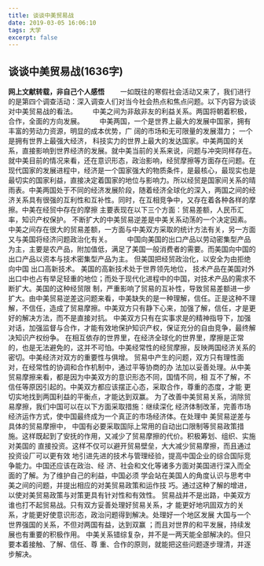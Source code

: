 ```yaml
---
title: 谈谈中美贸易战
date: 2019-03-05 16:06:10
tags: 大学
excerpt: false
---
```

## 谈谈中美贸易战(1636字)
**网上文献转载，非自己个人感悟**
&emsp;&emsp;一如既往的寒假社会活动又来了，我们进行的是第四个调查活动：深入调查人们对当今社会热点和焦点问题。以下内容为谈谈对中美贸易战的看法。
&emsp;&emsp;中美之间为非敌非友的利益关系。两国将朝着积极，合作，全面的方向发展。
&emsp;&emsp;中美两国，一个是世界上最大的发展中国家，拥有丰富的劳动力资源，明显的成本优势，广 阔的市场和无可限量的发展潜力； 一个是拥有世界上最强大经济， 科技实力的世界上最大的发达国家。中美两国的关系，直接影响到世界经济的发展。就中美当前的关系来说，问题与冲突同样存在。就中美目前的情况来看，还在意识形态，政治影响，经贸摩擦等方面存在问题。在现代国家的发展进程中，经济是一个国家强大的物质条件，是最核心，最现实也是最切实的国家利益，直接决定着国家的地位与影响力。所以经贸是国家间关系的晴雨表。中美两国处于不同的经济发展阶段，随着经济全球化的深入，两国之间的经济关系具有很强的互利性和互补性。同时，在互相竞争中，又存在着各种各样的摩擦。中美在经贸中存在的摩擦 主要表现在以下三个方面：贸易差额，人民币汇率，知识产权保护。 不断扩大的中美贸易逆差是中美关系动荡的一个决定因素。中美之间存在很大的贸易差额，一方面与中美双方采取的统计方法有关，另一方面又与美国将经济问题政治化有关。
&emsp;&emsp;中国向美国的出口产品以劳动密集型产品为主，主要是农产品，附加值低，满足了美国一般消费者的需要。而美国向中国的出口产品以资本与技术密集型产品为主。 但美国把经贸政治化，以安全为由拒绝向中国 出口高新技术。 美国的高新技术处于世界领先地位， 技术产品在美国对外出口中也占有举足轻重的地位；而处于现代化进程中的中国，对技术产品的需求不断扩大。美国的这种经贸限 制，严重影响了贸易的互补性，导致贸易差额进一步扩大。由中美贸易逆差这问题来看，中美缺失的是一种理解，信任。正是这种不理解，不信任，造成了贸易摩擦。中美双方只有静下心来，加强了解，信任，才是更好的解决方法，而不是直接对抗。 中美双方只有在实事求是的精神指导下，加强对话，加强监督与合作，才能有效地保护知识产权，保证充分的自由竞争，最终解决知识产权纷争。 在相互依存的世界里，在经济全球化的世界里，摩擦是正常的，也是无法避免的，这并不可怕。中美经常性的经贸摩擦，反映两国经济关系的密切。中美经济对双方的重要性与俱增。 贸易中产生的问题，双方只有理性面对，在经常性的协调和合作机制中，通过平等协商的办 法加以妥善处理。从中美贸易摩擦来看，都是因为中美双方的意识形态不同，国情不同，相 互不了解，不信任等原因引起的。中美双方都应该摆正心态，采取合作，尊重的态度，才能 更切实地找到两国利益的平衡点，才能达到双赢。 为了改善中美贸易关系，消除贸易摩擦，我们中国可以在以下方面采取措施：继续深化 经济体制改革，完善市场经济运作方式，使中国最终成为一个真正的市场经济体。在处理中 美贸易逆差与具体的贸易摩擦中， 中国有必要采取国际上常用的自动出口限制等贸易政策措 施。这样既起到了安抚的作用，又减少了贸易摩擦的代价。积极筹划、组织、实施对美国的 直接投资。这样不仅可以避开贸易壁垒，大大减少贸易摩擦，而且通过投资设厂可以更有效 地引进先进的技术与管理经验，提高中国企业的综合国际竞争能力。中国还应该在政治、经 济、社会和文化等诸多方面对美国进行深入而全面的了解。为了维护自己的利益，中国必须 学会站在美国人的角度认识与思考中美之间的问题，并提出相应的对美贸易政策和运作技 巧。通过这种了解的增进，以使对美贸易政策与对策更具有针对性和有效性。 贸易战并不是出路，中美双方谁也打不起贸易战。只有双方妥善处理好贸易关系，才 能更好地巩固双方的关系，才能更好使意识形态，政治问题得到解决。处理好一个地区发展 大国与一个世界强国的关系，不但对两国有益，达到双赢 ；而且对世界的和平发展，持续发 展也有重要的积极作用。 中美关系错综复杂，并不是一两天能全部解决的。但只要本着接触、了解、信任、尊 重、合作的原则，就能把这些问题逐步理清，并逐步解决。